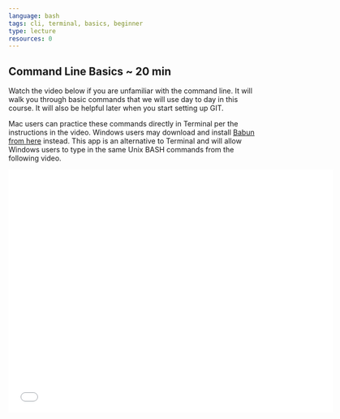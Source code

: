 ```yaml
---
language: bash
tags: cli, terminal, basics, beginner
type: lecture
resources: 0
---
```


## Command Line Basics ~ 20 min

Watch the video below if you are unfamiliar with the command line. It will walk you through basic commands that we will use day to day in this course. It will also be helpful later when you start setting up GIT.

Mac users can practice these commands directly in Terminal per the instructions in the video. Windows users may download and install [Babun from here](http://babun.github.io/) instead. This app is an alternative to Terminal and will allow Windows users to type in the same Unix BASH commands from the following video.

<iframe width="640" height="480" src="//www.youtube-nocookie.com/embed/s5S_2BdrMJE?rel=0" frameborder="0" allowfullscreen></iframe>
